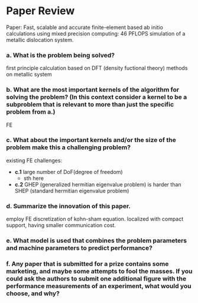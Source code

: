 # Paper Review

Paper: Fast, scalable and accurate finite-element based ab initio calculations using mixed precision computing: 46 PFLOPS simulation of a metallic dislocation system.

### a. What is the problem being solved?

first principle calculation based on DFT (density fuctional theory) methods on metallic system

### b. What are the most important kernels of the algorithm for solving the problem? (In this context consider a kernel to be a subproblem that is relevant to more than just the specific problem from a.)

FE

### c. What about the important kernels and/or the size of the problem make this a challenging problem?

existing FE challenges: 
- **c.1** large number of DoF(degree of freedom)
    - sth here
- **c.2** GHEP (generalized hermitian eigenvalue problem) is harder than SHEP (standard hermitian eigenvalue problem)

### d. Summarize the innovation of this paper.

employ FE discretization of kohn-sham equation. localized with compact support, having smaller communication cost.

### e. What model is used that combines the problem parameters and machine parameters to predict performance?

### f. Any paper that is submitted for a prize contains some marketing, and maybe some attempts to fool the masses. If you could ask the authors to submit one additional figure with the performance measurements of an experiment, what would you choose, and why?
